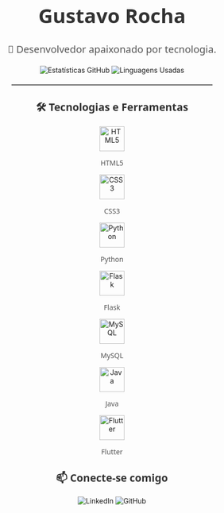 <div align="center">
  <h1 style="font-family: 'Segoe UI', Tahoma, Geneva, Verdana, sans-serif; font-size: 40px; color: #333;">Gustavo Rocha</h1>
  <p style="font-size: 20px; font-family: 'Segoe UI', Tahoma, Geneva, Verdana, sans-serif; color: #555;">🚀 Desenvolvedor apaixonado por tecnologia.</p>
</div>

<div align="center">
  <!-- Estatísticas GitHub -->
  <img src="https://github-readme-stats.vercel.app/api?username=isgust&show_icons=true&hide_title=true&hide=prs&count_private=true&theme=dark&card_width=400" alt="Estatísticas GitHub">
  <!-- Linguagens Usadas -->
  <img src="https://github-readme-stats.vercel.app/api/top-langs/?username=isgust&layout=compact&theme=dark&card_width=400" alt="Linguagens Usadas">
</div>

<hr style="border: 1px solid #ccc; width: 80%; margin: 20px auto;">

<h2 align="center" style="font-family: 'Segoe UI', Tahoma, Geneva, Verdana, sans-serif; color: #333;">🛠️ Tecnologias e Ferramentas</h2>

<!-- Divisão em linhas de 3 elementos -->
<div align="center">
  <!-- Linha 1 -->
  <div style="text-align: center; margin: 10px;">
    <img src="https://img.icons8.com/color/48/000000/html-5.png" alt="HTML5" style="width: 50px;">
    <p style="font-family: 'Segoe UI', Tahoma, Geneva, Verdana, sans-serif; color: #555; font-size: 14px;">HTML5</p>
  </div>
  <div style="text-align: center; margin: 10px;">
    <img src="https://img.icons8.com/color/48/000000/css3.png" alt="CSS3" style="width: 50px;">
    <p style="font-family: 'Segoe UI', Tahoma, Geneva, Verdana, sans-serif; color: #555; font-size: 14px;">CSS3</p>
  </div>
  <div style="text-align: center; margin: 10px;">
    <img src="https://img.icons8.com/color/48/000000/python.png" alt="Python" style="width: 50px;">
    <p style="font-family: 'Segoe UI', Tahoma, Geneva, Verdana, sans-serif; color: #555; font-size: 14px;">Python</p>
  </div>
  
  <!-- Linha 2 -->
  <div style="text-align: center; margin: 10px;">
    <img src="https://img.icons8.com/color/48/000000/flask.png" alt="Flask" style="width: 50px;">
    <p style="font-family: 'Segoe UI', Tahoma, Geneva, Verdana, sans-serif; color: #555; font-size: 14px;">Flask</p>
  </div>
  <div style="text-align: center; margin: 10px;">
    <img src="https://img.icons8.com/color/48/000000/mysql-logo.png" alt="MySQL" style="width: 50px;">
    <p style="font-family: 'Segoe UI', Tahoma, Geneva, Verdana, sans-serif; color: #555; font-size: 14px;">MySQL</p>
  </div>
  <div style="text-align: center; margin: 10px;">
    <img src="https://img.icons8.com/color/48/000000/java-coffee-cup-logo.png" alt="Java" style="width: 50px;">
    <p style="font-family: 'Segoe UI', Tahoma, Geneva, Verdana, sans-serif; color: #555; font-size: 14px;">Java</p>
  </div>

  <!-- Linha 3 -->
  <div style="text-align: center; margin: 10px;">
    <img src="https://img.icons8.com/color/48/000000/flutter.png" alt="Flutter" style="width: 50px;">
    <p style="font-family: 'Segoe UI', Tahoma, Geneva, Verdana, sans-serif; color: #555; font-size: 14px;">Flutter</p>
  </div>
</div>

<h2 align="center" style="font-family: 'Segoe UI', Tahoma, Geneva, Verdana, sans-serif; color: #333;">📫 Conecte-se comigo</h2>
<p align="center">
  <img src="https://img.shields.io/badge/LinkedIn-0077B5?style=for-the-badge&logo=linkedin&logoColor=white" alt="LinkedIn">
  <img src="https://img.shields.io/badge/GitHub-181717?style=for-the-badge&logo=github&logoColor=white" alt="GitHub">
</p>
